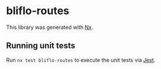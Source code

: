 # bliflo-routes

This library was generated with [Nx](https://nx.dev).

## Running unit tests

Run `nx test bliflo-routes` to execute the unit tests via [Jest](https://jestjs.io).
